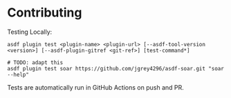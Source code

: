 # Contributing

Testing Locally:

```shell
asdf plugin test <plugin-name> <plugin-url> [--asdf-tool-version <version>] [--asdf-plugin-gitref <git-ref>] [test-command*]

# TODO: adapt this
asdf plugin test soar https://github.com/jgrey4296/asdf-soar.git "soar --help"
```

Tests are automatically run in GitHub Actions on push and PR.
